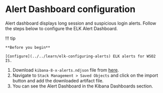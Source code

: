 # Alert Dashboard configuration

Alert dashboard displays long session and suspicious login alerts.
Follow the steps below to configure the ELK Alert Dashboard.

!!! tip

    **Before you begin**
    
    [Configure](../../learn/elk-configuring-alerts) ELK alerts for WSO2 IS.

1. Download `kibana-8-x-alerts.ndjson` file
   from [here](https://github.com/wso2-extensions/identity-elk-integration/blob/main/kibana/saved-objects/kibana-8-x-alerts.ndjson).
2. Navigate to `Stack Management > Saved Objects` and click on the import button and add the downloaded artifact file.
3. You can see the Alert Dashboard in the Kibana Dashboards section.
